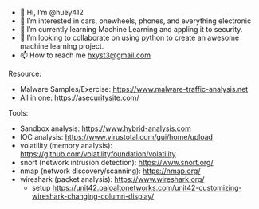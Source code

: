 - 👋 Hi, I’m @huey412
- 👀 I’m interested in cars, onewheels, phones, and everything electronic
- 🌱 I’m currently learning Machine Learning and appling it to security.
- 💞️ I’m looking to collaborate on using python to create an awesome machine learning project.
- 📫 How to reach me hxyst3@gmail.com

<!---
huey412/huey412 is a ✨ special ✨ repository because its `README.md` (this file) appears on your GitHub profile.
You can click the Preview link to take a look at your changes.
--->

Resource:
- Malware Samples/Exercise: https://www.malware-traffic-analysis.net
- All in one: https://asecuritysite.com/

Tools:
- Sandbox analysis: https://www.hybrid-analysis.com
- IOC analysis: https://www.virustotal.com/gui/home/upload
- volatility (memory analysis): https://github.com/volatilityfoundation/volatility
- snort (network intrusion detection): https://www.snort.org/
- nmap (network discovery/scanning): https://nmap.org/
- wireshark (packet analysis): https://www.wireshark.org/
  - setup https://unit42.paloaltonetworks.com/unit42-customizing-wireshark-changing-column-display/
